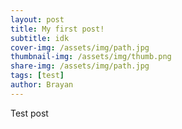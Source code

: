 ```yaml
---
layout: post
title: My first post!
subtitle: idk
cover-img: /assets/img/path.jpg
thumbnail-img: /assets/img/thumb.png
share-img: /assets/img/path.jpg
tags: [test]
author: Brayan
---
```


Test post
